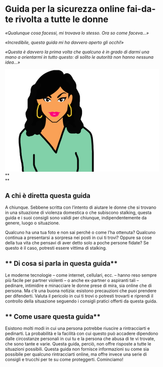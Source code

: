 # **Guida per la sicurezza online fai-da-te rivolta a tutte le donne**

_«Qualunque cosa facessi, mi trovava lo stesso. Ora so come faceva…»_

_«Incredibile, questa guida mi ha davvero aperto gli occhi!»_

_«Questa è davvero la prima volta che qualcuno è in grado di darmi una mano a orientarmi in tutto questo: di solito le autorità non hanno nessuna idea…»_

![](/assets/spanishwithoutcat.png)**    
**

## **A chi è diretta questa guida**

A chiunque. Sebbene scritta con l’intento di aiutare le donne che si trovano in una situazione di violenza domestica o che subiscono stalking, questa guida e i suoi consigli sono validi per chiunque, indipendentemente da genere, luogo o situazione.

Qualcuno ha una tua foto e non sai perché o come l’ha ottenuta? Qualcuno continua a presentarsi a sorpresa nei posti in cui ti trovi? Oppure sa cose della tua vita che pensavi di aver detto solo a poche persone fidate? Se questo è il caso, potresti essere vittima di stalking.

## ** Di cosa si parla in questa guida**

Le moderne tecnologie – come internet, cellulari, ecc. – hanno reso sempre più facile per partner violenti – o anche ex-partner o aspiranti tali – pedinare, intimidire e minacciare le donne prese di mira, sia online che di persona. Ma c’è una buona notizia: esistono precauzioni che puoi prendere per difenderti. Valuta il pericolo in cui ti trovi o potresti trovarti e riprendi il controllo della situazione seguendo i consigli pratici offerti da questa guida.

## ** Come usare questa guida**

Esistono molti modi in cui una persona potrebbe riuscire a rintracciarti e pedinarti. La probabilità e la facilità con cui questo può accadere dipendono dalle circostanze personali in cui tu e la persona che abusa di te vi trovate, che sono tante e varie. Questa guida, perciò, non offre risposte a tutte le situazioni possibili. Questa guida non fornisce informazioni su come sia possibile per qualcuno rintracciarti online, ma offre invece una serie di consigli e trucchi per te su come proteggerti. Cominciamo!

